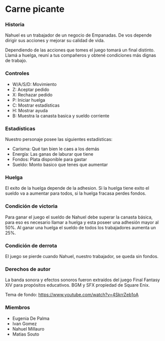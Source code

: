 # Carne picante

### Historia
Nahuel es un trabajador de un negocio de Empanadas. De vos depende dirigir sus acciones y mejorar su calidad de vida.

Dependiendo de las acciones que tomes el juego tomará un final distinto. Llamá a huelga, reuní a tus compañeros y obtené condiciones más dignas de trabajo.

### Controles
- W/A/S/D: Movimiento
- Z: Aceptar pedido
- X: Rechazar pedido
- P: Iniciar huelga
- C: Mostrar estadísticas
- H: Mostrar ayuda
- B: Muestra la canasta basica y sueldo corriente

### Estadísticas
Nuestro personaje posee las siguientes estadísticas:
- Carisma: Qué tan bien le caes a los demás
- Energía: Las ganas de laburar que tiene
- Fondos: Plata disponible para gastar
- Sueldo: Monto basico que tenes que aumentar

### Huelga
El exito de la huelga depende de la adhesion. Si la huelga tiene exito el sueldo va a aumentar para todos, si la huelga fracasa perdes fondos.

### Condición de victoria
Para ganar el juego el sueldo de Nahuel debe superar la canasta básica, para eso es necesario llamar a huelga y esta poseer una adhesión mayor al 50%. Al ganar una huelga el sueldo de todos los trabajadores aumenta un 25%.

### Condición de derrota
El juego se pierde cuando Nahuel, nuestro trabajador, se queda sin fondos.

### Derechos de autor
La banda sonora y efectos sonoros fueron extraídos del juego Final Fantasy XIV para propósitos educativos. BGM y SFX propiedad de Square Enix.

Tema de fondo: https://www.youtube.com/watch?v=4SkrrZeb1oA

### Miembros

- Eugenia De Palma
- Ivan Gomez
- Nahuel Millauro
- Matias Souto


